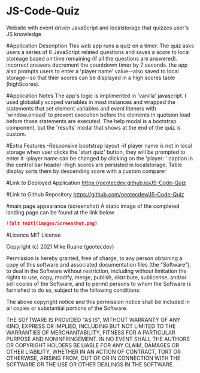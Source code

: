 # JS-Code-Quiz
Website with event driven JavaScript and localstorage that quizzes user's JS knowledge


#Application Description
This web app runs a quiz on a timer. The quiz asks users a series of 6 JavaScript related questions and saves a score to local storeage based on time
remaining (if all the questions are answered). incorrect answers decrement the countdown timer by 7 seconds. the app also prompts users to enter
a 'player name' value--also saved to local storage--so that thier scores can be displayed in a high scores table (highScores).  


#Application Notes
The app's logic is implimented in 'vanilla' javascript. I used globalally scoped variables in most instances
and wrapped the statements that set element variables and event liteners with 'window.onload' to prevent execution
before the elements in quetsion load before those statements are executed. The help modal is a bootstrap component,
but the 'results' modal that shows at the end of the quiz is custom.

#Extra Features
-Responsive bootstrap layout
-if player name is not in local storage when user clicks the 'start quiz'
  button, they will be prompted to enter it
-player name can be changed by clicking on the 'player: ' caption in the control
 bar header
-high scores are persisted in localstorage. Table display sorts them by descending 
 score with a custom comparer

#Link to Deployed Application
https://geotecdev.github.io/JS-Code-Quiz

#Link to Github Repository
https://github.com/geotecdev/JS-Code-Quiz

#main page appearance (screenshot)
A static image of the completed landing page can be found at the link below
```md
![alt text](images/Screenshot.png)
```

#Licence
MIT License

Copyright (c) 2021 Mike Ruane (geotecdev)

Permission is hereby granted, free of charge, to any person obtaining a copy of this software and 
associated documentation files (the "Software"), to deal in the Software without restriction, 
including without limitation the rights to use, copy, modify, merge, publish, distribute, sublicense, 
and/or sell copies of the Software, and to permit persons to whom the Software is furnished to do so,
 subject to the following conditions:

The above copyright notice and this permission notice shall be included in all 
copies or substantial portions of the Software.

THE SOFTWARE IS PROVIDED "AS IS", WITHOUT WARRANTY OF ANY KIND, EXPRESS OR IMPLIED, INCLUDING 
BUT NOT LIMITED TO THE WARRANTIES OF MERCHANTABILITY, FITNESS FOR A PARTICULAR PURPOSE AND 
NONINFRINGEMENT. IN NO EVENT SHALL THE AUTHORS OR COPYRIGHT HOLDERS BE LIABLE FOR ANY CLAIM, 
DAMAGES OR OTHER LIABILITY, WHETHER IN AN ACTION OF CONTRACT, TORT OR OTHERWISE, ARISING FROM, 
OUT OF OR IN CONNECTION WITH THE SOFTWARE OR THE USE OR OTHER DEALINGS IN THE SOFTWARE.